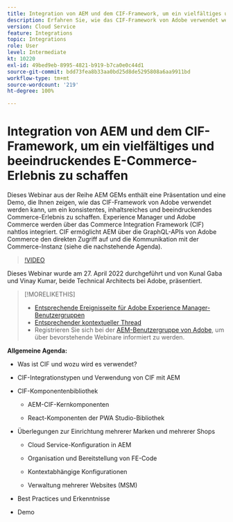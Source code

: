 ```yaml
---
title: Integration von AEM und dem CIF-Framework, um ein vielfältiges und beeindruckendes E-Commerce-Erlebnis zu schaffen
description: Erfahren Sie, wie das CIF-Framework von Adobe verwendet werden kann, um ein konsistentes, inhaltsreiches und beeindruckendes Commerce-Erlebnis zu schaffen.
version: Cloud Service
feature: Integrations
topic: Integrations
role: User
level: Intermediate
kt: 10220
exl-id: 49bed9eb-8995-4821-b919-b7ca0e0c44d1
source-git-commit: bdd73fea8b33aa0bd25d8de5295808a6aa9911bd
workflow-type: tm+mt
source-wordcount: '219'
ht-degree: 100%

---
```


# Integration von AEM und dem CIF-Framework, um ein vielfältiges und beeindruckendes E-Commerce-Erlebnis zu schaffen

Dieses Webinar aus der Reihe AEM GEMs enthält eine Präsentation und eine Demo, die Ihnen zeigen, wie das CIF-Framework von Adobe verwendet werden kann, um ein konsistentes, inhaltsreiches und beeindruckendes Commerce-Erlebnis zu schaffen. Experience Manager und Adobe Commerce werden über das Commerce Integration Framework (CIF) nahtlos integriert. CIF ermöglicht AEM über die GraphQL-APIs von Adobe Commerce den direkten Zugriff auf und die Kommunikation mit der Commerce-Instanz (siehe die nachstehende Agenda).

>[!VIDEO](https://video.tv.adobe.com/v/342565/?quality=12&learn=on)

Dieses Webinar wurde am 27. April 2022 durchgeführt und von Kunal Gaba und Vinay Kumar, beide Technical Architects bei Adobe, präsentiert.

>[!MORELIKETHIS]
>
>* [Entsprechende Ereignisseite für Adobe Experience Manager-Benutzergruppen](https://adobe.ly/3O0uXl5/)
>* [Entsprechender kontextueller Thread](https://adobe.ly/3jorz5r)
>* Registrieren Sie sich bei der [AEM-Benutzergruppe von Adobe](https://aem-augs.adobe.com/), um über bevorstehende Webinare informiert zu werden.


**Allgemeine Agenda:**

* Was ist CIF und wozu wird es verwendet?

* CIF-Integrationstypen und Verwendung von CIF mit AEM

* CIF-Komponentenbibliothek

   * AEM-CIF-Kernkomponenten

   * React-Komponenten der PWA Studio-Bibliothek

* Überlegungen zur Einrichtung mehrerer Marken und mehrerer Shops

   * Cloud Service-Konfiguration in AEM

   * Organisation und Bereitstellung von FE-Code

   * Kontextabhängige Konfigurationen

   * Verwaltung mehrerer Websites (MSM)

* Best Practices und Erkenntnisse

* Demo
